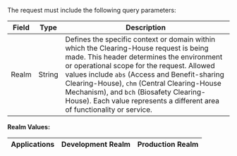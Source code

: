 The request must include the following query parameters:

| Field          | Type   | Description                        |
| -------------- | ------ | ---------------------------------- |
| Realm          | String | Defines the specific context or domain within which the Clearing-House request is being made. This header determines the environment or operational scope for the request. Allowed values include `abs` (Access and Benefit-sharing Clearing-House), `chm` (Central Clearing-House Mechanism), and `bch` (Biosafety Clearing-House). Each value represents a different area of functionality or service. |

**Realm Values:**

<table>
    <thead>
        <tr>
            <th>Applications</th>
            <th>Development Realm</th>
            <th>Production Realm</th>
        </tr>
    </thead>
    <tbody>
        <!--@include: @/../components/common/realm/abs.md-->
        <!--@include: @/../components/common/realm/bch.md-->
        <!--@include: @/../components/common/realm/chm.md-->
    </tbody>
</table>